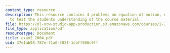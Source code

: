 ```yaml
---
content_type: resource
description: This resource contains 4 problems on equation of motion, natural frequency
  to test the students understanding of the course material.
file: https://ol-ocw-studio-app-production.s3.amazonaws.com/courses/2-22-design-principles-for-ocean-vehicles-13-42-spring-2005/37e1ab98787ef1a0f02f1cbff508c9ff_exam2_2004.pdf
file_type: application/pdf
resourcetype: Document
title: exam2_2004.pdf
uid: 37e1ab98-787e-f1a0-f02f-1cbff508c9ff
---
```

